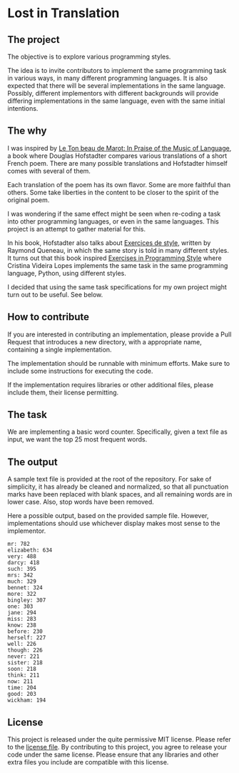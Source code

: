 Lost in Translation
===================

The project
-----------
The objective is to explore various programming styles.

The idea is to invite contributors to implement the same programming task in various ways, in many different programming languages. It is also expected that there will be several implementations in the same language. Possibly, different implementors with different backgrounds will provide differing implementations in the same language, even with the same initial intentions.

The why
-------
I was inspired by [Le Ton beau de Marot: In Praise of the Music of Language](https://en.wikipedia.org/wiki/Le_Ton_beau_de_Marot), a book where Douglas Hofstadter compares various translations of a short French poem. There are many possible translations and Hofstadter himself comes with several of them.

Each translation of the poem has its own flavor. Some are more faithful than others. Some take liberties in the content to be closer to the spirit of the original poem.

I was wondering if the same effect might be seen when re-coding a task into other programming languages, or even in the same languages. This project is an attempt to gather material for this.

In his book, Hofstadter also talks about [Exercices de style](https://en.wikipedia.org/wiki/Exercises_in_Style), written by Raymond Queneau, in which the same story is told in many different styles. It turns out that this book inspired [Exercises in Programming Style](https://github.com/crista/exercises-in-programming-style) where Cristina Videira Lopes implements the same task in the same programming language, Python, using different styles.

I decided that using the same task specifications for my own project might turn out to be useful. See below.

How to contribute
-----------------
If you are interested in contributing an implementation, please provide a Pull Request that introduces a new directory, with a appropriate name, containing a single implementation.

The implementation should be runnable with minimum efforts. Make sure to include some instructions for executing the code.

If the implementation requires libraries or other additional files, please include them, their license permitting.

The task
--------
We are implementing a basic word counter. Specifically, given a text file as input, we want the top 25 most frequent words.

The output
----------
A sample text file is provided at the root of the repository. For sake of simplicity, it has already be cleaned and normalized, so that all punctuation marks have been replaced with blank spaces, and all remaining words are in lower case. Also, stop words have been removed.

Here a possible output, based on the provided sample file. However, implementations should use whichever display makes most sense to the implementor.
```
mr: 782
elizabeth: 634
very: 488
darcy: 418
such: 395
mrs: 342
much: 329
bennet: 324
more: 322
bingley: 307
one: 303
jane: 294
miss: 283
know: 238
before: 230
herself: 227
well: 226
though: 226
never: 221
sister: 218
soon: 218
think: 211
now: 211
time: 204
good: 203
wickham: 194
```

License
-------
This project is released under the quite permissive MIT license. Please refer to the [license file](LICENSE). By contributing to this project, you agree to release your code under the same license. Please ensure that any libraries and other extra files you include are compatible with this license.